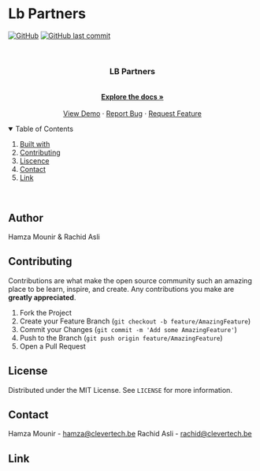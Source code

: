 # Lb Partners

[![GitHub](https://img.shields.io/github/license/mashape/apistatus.svg)](https://github.com/clevertech-devs/lbpartners/blob/master/LICENSE)
[![GitHub last commit](https://img.shields.io/github/last-commit/google/skia.svg)](https://github.com/clevertech-devs/lbpartners/commits/master)

<br />
<p align="center">
  <h3 align="center">LB Partners</h3>

  <p align="center">
    <br />
    <a href="https://github.com/clevertech-devs/lbpartners/blob/master/README.md"><strong>Explore the docs »</strong></a>
    <br />
    <br />
    <a href="https://lbpartners.be/">View Demo</a>
    ·
    <a href="https://github.com/clevertech-devs/lbpartners/issues">Report Bug</a>
    ·
    <a href="https://github.com/clevertech-devs/lbpartners/issues">Request Feature</a>
  </p>
</p>

<details open="open">
  <summary>Table of Contents</summary>
  <ol>
    <li><a href="#built with">Built with</a></li>
    <li><a href="#contributting">Contributing</a></li>
    <li><a href="#liscence">Liscence</a></li>
    <li><a href="#contact">Contact</a></li>
    <li><a href="#link">Link</a></li>
  </ol>
</details>

<br>

## Author

Hamza Mounir & Rachid Asli

## Contributing

Contributions are what make the open source community such an amazing place to be learn, inspire, and create. Any contributions you make are **greatly appreciated**.

1. Fork the Project
2. Create your Feature Branch (`git checkout -b feature/AmazingFeature`)
3. Commit your Changes (`git commit -m 'Add some AmazingFeature'`)
4. Push to the Branch (`git push origin feature/AmazingFeature`)
5. Open a Pull Request

## License

Distributed under the MIT License. See `LICENSE` for more information.

## Contact

Hamza Mounir - hamza@clevertech.be
Rachid Asli - rachid@clevertech.be

## Link
